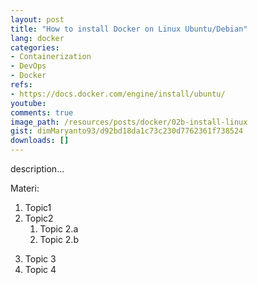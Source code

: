 ```yaml
---
layout: post
title: "How to install Docker on Linux Ubuntu/Debian"
lang: docker
categories:
- Containerization
- DevOps
- Docker
refs: 
- https://docs.docker.com/engine/install/ubuntu/
youtube: 
comments: true
image_path: /resources/posts/docker/02b-install-linux
gist: dimMaryanto93/d92bd18da1c73c230d7762361f738524
downloads: []
---
```



description...

Materi: 

1. Topic1
2. Topic2
    1. Topic 2.a
    2. Topic 2.b
<!--more-->
3. Topic 3
4. Topic 4
